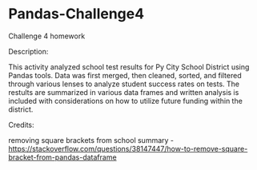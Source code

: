 # Pandas-Challenge4
Challenge 4 homework

Description:

This activity analyzed school test results for Py City School District using Pandas tools. Data was first merged, then cleaned, sorted, and filtered through various lenses to analyze student success rates on tests. The restults are summarized in various data frames and written analysis is included with considerations on how to utilize future funding within the district. 

Credits:

removing square brackets from school summary - https://stackoverflow.com/questions/38147447/how-to-remove-square-bracket-from-pandas-dataframe
